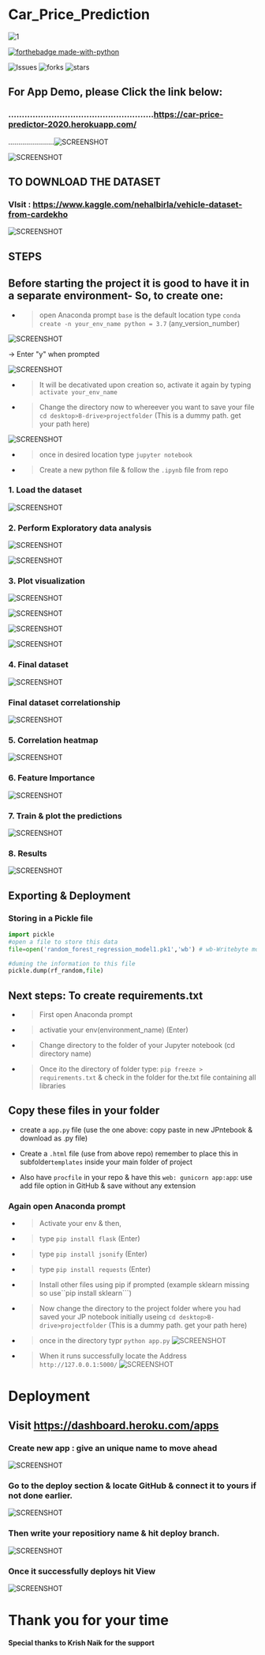 # Car_Price_Prediction

![1](https://github-readme-stats.vercel.app/api/top-langs/?username=mohammedaz33m&theme=blue-green)

[![forthebadge made-with-python](http://ForTheBadge.com/images/badges/made-with-python.svg)](https://www.python.org/)


![Issues](https://img.shields.io/github/issues/mohammedaz33m/Car_Price_Prediction?style=plastic) ![forks](https://img.shields.io/github/forks/mohammedaz33m/Car_Price_Prediction?style=plastic) ![stars](https://img.shields.io/github/stars/mohammedaz33m/Car_Price_Prediction?style=plastic)

## For App Demo, please Click the link below:
### ......................................................https://car-price-predictor-2020.herokuapp.com/

  .......................![SCREENSHOT](https://github.com/mohammedaz33m/Car_Price_Prediction/blob/main/Images/app_layout.JPG) 

![SCREENSHOT](https://github.com/mohammedaz33m/Car_Price_Prediction/blob/main/Images/htmledit.JPG)



## TO DOWNLOAD THE DATASET 
### VIsit : https://www.kaggle.com/nehalbirla/vehicle-dataset-from-cardekho

![SCREENSHOT](https://github.com/mohammedaz33m/Car_Price_Prediction/blob/main/Images/Kaggle_data.JPG)

## STEPS

## Before starting the project it is good to have it in a separate environment- So, to create one:

- > open Anaconda prompt ```base``` is the default location type ```conda create -n your_env_name python = 3.7``` (any_version_number)

![SCREENSHOT](https://github.com/mohammedaz33m/Car_Price_Prediction/blob/main/Images/a0.JPG)

-> Enter "y" when prompted 

![SCREENSHOT](https://github.com/mohammedaz33m/Car_Price_Prediction/blob/main/Images/a1.JPG)

- > It will be decativated upon creation so, activate it again by typing ```activate your_env_name```

- > Change the directory now to whereever you want to save your file ```cd desktop>B-drive>projectfolder```  (This is a dummy path. get your path here) 

![SCREENSHOT](https://github.com/mohammedaz33m/Car_Price_Prediction/blob/main/Images/path.JPG)

- > once in desired location type  ```jupyter notebook```

- > Create a new python file & follow the ```.ipynb``` file from repo

### 1. Load the dataset 
![SCREENSHOT](https://github.com/mohammedaz33m/Car_Price_Prediction/blob/main/Images/initialdata.JPG)

### 2. Perform Exploratory data analysis 
![SCREENSHOT](https://github.com/mohammedaz33m/Car_Price_Prediction/blob/main/Images/nullcheck.JPG)  

![SCREENSHOT](https://github.com/mohammedaz33m/Car_Price_Prediction/blob/main/Images/describe.JPG)  

### 3. Plot visualization
![SCREENSHOT](https://github.com/mohammedaz33m/Car_Price_Prediction/blob/main/Images/owner.JPG)   

![SCREENSHOT](https://github.com/mohammedaz33m/Car_Price_Prediction/blob/main/Images/year.JPG)

![SCREENSHOT](https://github.com/mohammedaz33m/Car_Price_Prediction/blob/main/Images/fueltype.JPG)

![SCREENSHOT](https://github.com/mohammedaz33m/Car_Price_Prediction/blob/main/Images/kmdriven.JPG)


### 4. Final dataset 
 ![SCREENSHOT](https://github.com/mohammedaz33m/Car_Price_Prediction/blob/main/Images/finaldata.JPG)

### Final dataset correlationship
 ![SCREENSHOT](https://github.com/mohammedaz33m/Car_Price_Prediction/blob/main/Images/finalcorr.JPG)
 
### 5. Correlation heatmap
 ![SCREENSHOT](https://github.com/mohammedaz33m/Car_Price_Prediction/blob/main/Images/corrheatmap.JPG)
 
### 6. Feature Importance 
 ![SCREENSHOT](https://github.com/mohammedaz33m/Car_Price_Prediction/blob/main/Images/featureimp.JPG)

### 7. Train & plot the predictions
 ![SCREENSHOT](https://github.com/mohammedaz33m/Car_Price_Prediction/blob/main/Images/predictions.JPG)
 
### 8. Results 
 ![SCREENSHOT](https://github.com/mohammedaz33m/Car_Price_Prediction/blob/main/Images/results.JPG)
 
## Exporting & Deployment

### Storing in a Pickle file

```python
import pickle
#open a file to store this data
file=open('random_forest_regression_model1.pk1','wb') # wb-Writebyte mode

#duming the information to this file
pickle.dump(rf_random,file)
```
## Next steps: To create requirements.txt

- > First open Anaconda prompt 

- > activatie your env(environment_name) (Enter) 

- > Change directory to the folder of your Jupyter notebook (cd directory name)

- > Once ito the directory of folder type:  ```pip freeze > requirements.txt``` & check in the folder for the.txt file containing all libraries

## Copy these files in your folder

- create a ```app.py``` file (use the one above: copy paste in new JPntebook & download as .py file)

- Create a ```.html``` file (use from above repo) remember to place this in subfolder```templates``` inside your main folder of project

- Also have ```procfile``` in your repo & have this ```web: gunicorn app:app```: use add file option in GitHub & save without any extension

### Again open Anaconda prompt

- > Activate your env & then, 

- > type ```pip install flask``` (Enter) 

- > type ```pip install jsonify``` (Enter)

- > type ```pip install requests``` (Enter)

- > Install other files using pip if prompted (example sklearn missing so use``pip install sklearn```)

- > Now change the directory to the project folder where you had saved your JP notebook initially useing ```cd desktop>B-drive>projectfolder``` (This is a dummy path. get your path here)

- > once in the directory typr ```python app.py```
![SCREENSHOT](https://github.com/mohammedaz33m/Car_Price_Prediction/blob/main/Images/app.JPG)

- > When it runs successfully locate the Address ```http://127.0.0.1:5000/```
![SCREENSHOT](https://github.com/mohammedaz33m/Car_Price_Prediction/blob/main/Images/address.JPG)


# Deployment 

## Visit https://dashboard.heroku.com/apps

### Create new app : give an unique name to move ahead
![SCREENSHOT](https://github.com/mohammedaz33m/Car_Price_Prediction/blob/main/Images/heroku.JPG)

### Go to the deploy section & locate GitHub & connect it to yours if not done earlier.
![SCREENSHOT](https://github.com/mohammedaz33m/Car_Price_Prediction/blob/main/Images/deploy.JPG)

### Then write your repositiory name & hit deploy branch.
![SCREENSHOT](https://github.com/mohammedaz33m/Car_Price_Prediction/blob/main/Images/branch.JPG)

### Once it successfully deploys hit View
![SCREENSHOT](https://github.com/mohammedaz33m/Car_Price_Prediction/blob/main/Images/view.JPG)

# Thank you for your time

#### Special thanks to Krish Naik for the support
